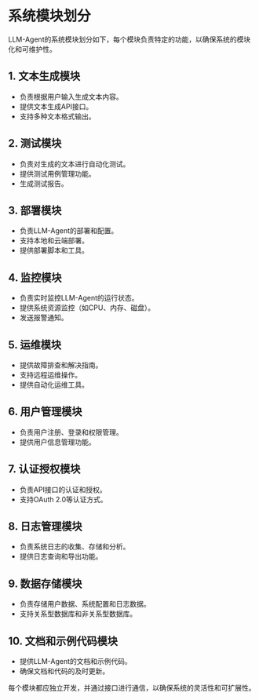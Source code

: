 # 系统模块划分

LLM-Agent的系统模块划分如下，每个模块负责特定的功能，以确保系统的模块化和可维护性。

## 1. 文本生成模块

- 负责根据用户输入生成文本内容。
- 提供文本生成API接口。
- 支持多种文本格式输出。

## 2. 测试模块

- 负责对生成的文本进行自动化测试。
- 提供测试用例管理功能。
- 生成测试报告。

## 3. 部署模块

- 负责LLM-Agent的部署和配置。
- 支持本地和云端部署。
- 提供部署脚本和工具。

## 4. 监控模块

- 负责实时监控LLM-Agent的运行状态。
- 提供系统资源监控（如CPU、内存、磁盘）。
- 发送报警通知。

## 5. 运维模块

- 提供故障排查和解决指南。
- 支持远程运维操作。
- 提供自动化运维工具。

## 6. 用户管理模块

- 负责用户注册、登录和权限管理。
- 提供用户信息管理功能。

## 7. 认证授权模块

- 负责API接口的认证和授权。
- 支持OAuth 2.0等认证方式。

## 8. 日志管理模块

- 负责系统日志的收集、存储和分析。
- 提供日志查询和导出功能。

## 9. 数据存储模块

- 负责存储用户数据、系统配置和日志数据。
- 支持关系型数据库和非关系型数据库。

## 10. 文档和示例代码模块

- 提供LLM-Agent的文档和示例代码。
- 确保文档和代码的及时更新。

每个模块都应独立开发，并通过接口进行通信，以确保系统的灵活性和可扩展性。